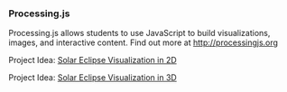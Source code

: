 ### Processing.js

Processing.js allows students to use JavaScript to build visualizations, images, and interactive content. Find out more at <http://processingjs.org>

Project Idea: [Solar Eclipse Visualization in 2D](https://www.khanacademy.org/computer-programming/solar-eclipse-coderdojo-mcdonough/5230922203070464)


Project Idea: [Solar Eclipse Visualization in 3D](https://codepen.io/willimus/pen/wqyLQe?editors=1000)
